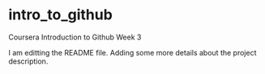 # intro_to_github
Coursera Introduction to Github Week 3

I am editting the README file. Adding some more details about the project description.
